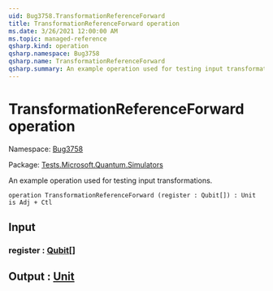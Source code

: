 ```yaml
---
uid: Bug3758.TransformationReferenceForward
title: TransformationReferenceForward operation
ms.date: 3/26/2021 12:00:00 AM
ms.topic: managed-reference
qsharp.kind: operation
qsharp.namespace: Bug3758
qsharp.name: TransformationReferenceForward
qsharp.summary: An example operation used for testing input transformations.
---
```


# TransformationReferenceForward operation

Namespace: [Bug3758](xref:Bug3758)

Package: [Tests.Microsoft.Quantum.Simulators](https://nuget.org/packages/Tests.Microsoft.Quantum.Simulators)


An example operation used for testing input transformations.

```qsharp
operation TransformationReferenceForward (register : Qubit[]) : Unit is Adj + Ctl
```


## Input

### register : [Qubit](xref:microsoft.quantum.lang-ref.qubit)[]





## Output : [Unit](xref:microsoft.quantum.lang-ref.unit)

